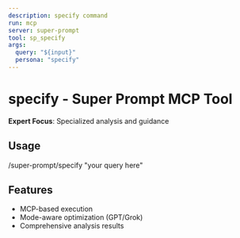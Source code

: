 ```yaml
---
description: specify command
run: mcp
server: super-prompt
tool: sp_specify
args:
  query: "${input}"
  persona: "specify"
---
```


# **specify - Super Prompt MCP Tool**

**Expert Focus**: Specialized analysis and guidance

## Usage
/super-prompt/specify "your query here"

## Features
- MCP-based execution
- Mode-aware optimization (GPT/Grok)
- Comprehensive analysis results
